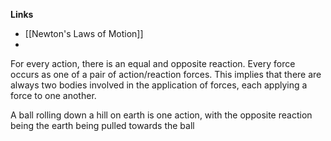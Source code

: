 **Links**
- [[Newton's Laws of Motion]] 
- 
For every action, there is an equal and opposite reaction.
Every force occurs as one of a pair of action/reaction forces.
This implies that there are always two bodies involved in the application of forces, each applying a force to one another.

A ball rolling down a hill on earth is one action, with the opposite reaction being the earth being pulled towards the ball
